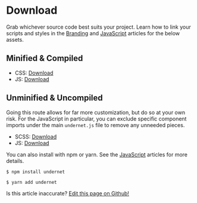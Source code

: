 # Download

Grab whichever source code best suits your project. Learn how to link your scripts and styles in the [Branding](/docs/overview/branding) and [JavaScript](/docs/overview/javascript) articles for the below assets.

## Minified & Compiled

- CSS: [Download](https://github.com/geotrev/undernet/raw/master/dist/undernet.css.zip)
- JS: [Download](https://github.com/geotrev/undernet/raw/master/dist/undernet.js.zip)

## Unminified & Uncompiled

Going this route allows for far more customization, but do so at your own risk. For the JavaScript in particular, you can exclude specific component imports under the main `undernet.js` file to remove any unneeded pieces.

- SCSS: [Download](https://github.com/geotrev/undernet/raw/master/dist/undernet.scss.zip)
- JS: [Download](https://github.com/geotrev/undernet/raw/master/dist/undernet.modules.js.zip)

You can also install with npm or yarn. See the [JavaScript](/docs/overview/javascript) articles for more details.

```shell
$ npm install undernet
```

```shell
$ yarn add undernet
```

<p class="has-right-text">Is this article inaccurate? <a href="https://github.com/geotrev/undernet/tree/master/docs/downloads">Edit this page on Github!</a></p>
